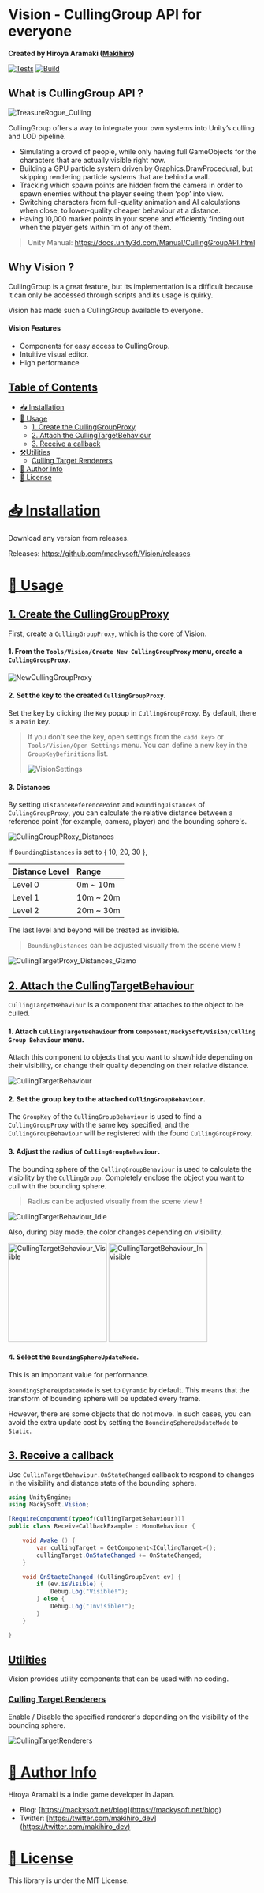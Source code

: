 ﻿# Vision - CullingGroup API for everyone

**Created by Hiroya Aramaki ([Makihiro](https://twitter.com/makihiro_dev))**

[![Tests](https://github.com/mackysoft/Vision/actions/workflows/tests.yaml/badge.svg)](https://github.com/mackysoft/Vision/actions/workflows/tests.yaml)
[![Build](https://github.com/mackysoft/Vision/actions/workflows/build.yaml/badge.svg)](https://github.com/mackysoft/Vision/actions/workflows/build.yaml)

## What is CullingGroup API ?

![TreasureRogue_Culling](https://user-images.githubusercontent.com/13536348/115215242-47d33380-a13e-11eb-816c-c10df930f1aa.gif)

CullingGroup offers a way to integrate your own systems into Unity’s culling and LOD pipeline.

- Simulating a crowd of people, while only having full GameObjects for the characters that are actually visible right now.
- Building a GPU particle system driven by Graphics.DrawProcedural, but skipping rendering particle systems that are behind a wall.
- Tracking which spawn points are hidden from the camera in order to spawn enemies without the player seeing them ‘pop’ into view.
- Switching characters from full-quality animation and AI calculations when close, to lower-quality cheaper behaviour at a distance.
- Having 10,000 marker points in your scene and efficiently finding out when the player gets within 1m of any of them.

> Unity Manual: https://docs.unity3d.com/Manual/CullingGroupAPI.html


## Why Vision ?

CullingGroup is a great feature, but its implementation is a difficult because it can only be accessed through scripts and its usage is quirky.

Vision has made such a CullingGroup available to everyone.

#### Vision Features

- Components for easy access to CullingGroup.
- Intuitive visual editor.
- High performance


## <a id="index" href="#index"> Table of Contents </a>

- [📥 Installation](#installation)
- [🔰 Usage](#usage)
  - [1. Create the CullingGroupProxy](#create-the-culling-group-proxy)
  - [2. Attach the CullingTargetBehaviour](#attach-the-culling-target-behaviour)
  - [3. Receive a callback](#receive-callback)
- [⚒Utilities](#utilities)
  - [Culling Target Renderers](#culling-target-renderers)
- [📔 Author Info](#author-info)
- [📜 License](#license)


# <a id="installation" href="#installation"> 📥 Installation </a>

Download any version from releases.

Releases: https://github.com/mackysoft/Vision/releases


# <a id="usage" href="#requirements"> 🔰 Usage </a>

## <a id="create-the-culling-group-proxy" href="#create-the-culling-group-proxy"> 1. Create the CullingGroupProxy </a>

First, create a `CullingGroupProxy`, which is the core of Vision.

#### 1. From the `Tools/Vision/Create New CullingGroupProxy` menu, create a `CullingGroupProxy`.

![NewCullingGroupProxy](https://user-images.githubusercontent.com/13536348/111070665-0c798f80-8516-11eb-8ed6-d1f87cc31b61.jpg)


#### 2. Set the key to the created `CullingGroupProxy`.

Set the key by clicking the `Key` popup in `CullingGroupProxy`. By default, there is a `Main` key.

> If you don't see the key, open settings from the `<add key>` or `Tools/Vision/Open Settings` menu.
You can define a new key in the `GroupKeyDefinitions` list.
> 
> ![VisionSettings](https://user-images.githubusercontent.com/13536348/111070868-033cf280-8517-11eb-852c-386f00ad2f45.jpg)


#### 3. Distances

By setting `DistanceReferencePoint` and `BoundingDistances` of `CullingGroupProxy`, you can calculate the relative distance between a reference point (for example, camera, player) and the bounding sphere's.

![CullingGroupPRoxy_Distances](https://user-images.githubusercontent.com/13536348/111077905-465a8e00-8536-11eb-92c1-657f73c1e7df.jpg)

If `BoundingDistances` is set to { 10, 20, 30 },

|Distance Level|Range|
|:--|:--|
|Level 0|0m ~ 10m|
|Level 1|10m ~ 20m|
|Level 2|20m ~ 30m|

The last level and beyond will be treated as invisible.

> `BoundingDistances` can be adjusted visually from the scene view !

![CullingTargetProxy_Distances_Gizmo](https://user-images.githubusercontent.com/13536348/111077910-4c506f00-8536-11eb-917b-dd35a4bdc6bd.jpg)

## <a id="attach-the-culling-target-behaviour" href="#attach-the-culling-target-behaviour"> 2. Attach the CullingTargetBehaviour </a>

`CullingTargetBehaviour` is a component that attaches to the object to be culled.


#### 1. Attach `CullingTargetBehaviour` from `Component/MackySoft/Vision/Culling Group Behaviour` menu.

Attach this component to objects that you want to show/hide depending on their visibility, or change their quality depending on their relative distance.

![CullingTargetBehaviour](https://user-images.githubusercontent.com/13536348/111072032-333ac480-851c-11eb-8821-0b4f766e1e34.jpg)


#### 2. Set the group key to the attached `CullingGroupBehaviour`.

The `GroupKey` of the `CullingGroupBehaviour` is used to find a `CullingGroupProxy` with the same key specified,
and the `CullingGroupBehaviour` will be registered with the found `CullingGroupProxy`.


#### 3. Adjust the radius of `CullingGroupBehaviour`.

The bounding sphere of the `CullingGroupBehaviour` is used to calculate the visibility by the `CullingGroup`. Completely enclose the object you want to cull with the bounding sphere.

> Radius can be adjusted visually from the scene view !

![CullingTargetBehaviour_Idle](https://user-images.githubusercontent.com/13536348/111072309-57e36c00-851d-11eb-8196-8c38b2af62c1.jpg)

Also, during play mode, the color changes depending on visibility.

<img src="https://user-images.githubusercontent.com/13536348/111074733-bf061e00-8527-11eb-8e19-e6796e56c63a.jpg" height="200" title="CullingTargetBehaviour_Visible" />
<img src="https://user-images.githubusercontent.com/13536348/111074737-c6c5c280-8527-11eb-9275-220103d8d59a.jpg" height="200" title="CullingTargetBehaviour_Invisible" />

#### 4. Select the `BoundingSphereUpdateMode`.

This is an important value for performance.

`BoundingSphereUpdateMode` is set to `Dynamic` by default. This means that the transform of bounding sphere will be updated every frame.

However, there are some objects that do not move. In such cases, you can avoid the extra update cost by setting the `BoundingSphereUpdateMode` to `Static`.

## <a id="receive-callback" href="#receive-callback"> 3. Receive a callback </a>

Use `CullinTargetBehaviour.OnStateChanged` callback to respond to changes in the visibility and distance state of the bounding sphere.

```cs
using UnityEngine;
using MackySoft.Vision;

[RequireComponent(typeof(CullingTargetBehaviour))]
public class ReceiveCallbackExample : MonoBehaviour {

    void Awake () {
        var cullingTarget = GetComponent<ICullingTarget>();
        cullingTarget.OnStateChanged += OnStateChanged;
    }

    void OnStaeteChanged (CullingGroupEvent ev) {
        if (ev.isVisible) {
            Debug.Log("Visible!");
        } else {
            Debug.Log("Invisible!");
        }
    }

}
```

## <a id="utilities" href="#utilities"> Utilities </a>

Vision provides utility components that can be used with no coding.


### <a id="culling-target-renderers" href="#culling-target-renderers"> Culling Target Renderers </a>

Enable / Disable the specified renderer's depending on the visibility of the bounding sphere.

![CullingTargetRenderers](https://user-images.githubusercontent.com/13536348/111073973-5cf7e980-8524-11eb-9b84-ab95c263940c.jpg)


# <a id="author-info" href="#author-info"> 📔 Author Info </a>

Hiroya Aramaki is a indie game developer in Japan.

- Blog: [https://mackysoft.net/blog](https://mackysoft.net/blog)
- Twitter: [https://twitter.com/makihiro_dev](https://twitter.com/makihiro_dev)


# <a id="license" href="#license"> 📜 License </a>

This library is under the MIT License.

